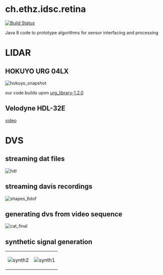 # ch.ethz.idsc.retina

<a href="https://travis-ci.org/idsc-frazzoli/retina"><img src="https://travis-ci.org/idsc-frazzoli/retina.svg?branch=master" alt="Build Status"></a>

Java 8 code to prototype algorithms for sensor interfacing and processing

# LIDAR

## HOKUYO URG 04LX

![hokuyo_snapshot](https://user-images.githubusercontent.com/4012178/28366987-3f1baa66-6c8f-11e7-9d0d-aef26df649ff.png)

our code builds upon 
[urg_library-1.2.0](https://sourceforge.net/projects/urgnetwork/files/urg_library/)

## Velodyne HDL-32E

[video](https://www.youtube.com/watch?v=abOYEIdBgRs)

# DVS

## streaming dat files

![hdr](https://user-images.githubusercontent.com/4012178/27771907-a3bbcef4-5f58-11e7-8b0e-3dfb0cb0ecaf.gif)

## streaming davis recordings

![shapes_6dof](https://user-images.githubusercontent.com/4012178/27771912-cb58ebb8-5f58-11e7-9566-79f3fbc5d9ba.gif)

## generating dvs from video sequence

![cat_final](https://user-images.githubusercontent.com/4012178/27771885-0eadb2aa-5f58-11e7-9f4d-78a57e610f56.gif)

## synthetic signal generation 

<table><tr>
<td>

![synth2](https://user-images.githubusercontent.com/4012178/27772611-32cc2e92-5f66-11e7-9d1f-ff15c42d54be.gif)

<td>

![synth1](https://user-images.githubusercontent.com/4012178/27772610-32af593e-5f66-11e7-8c29-64611f6ca3e6.gif)

</tr></table>
